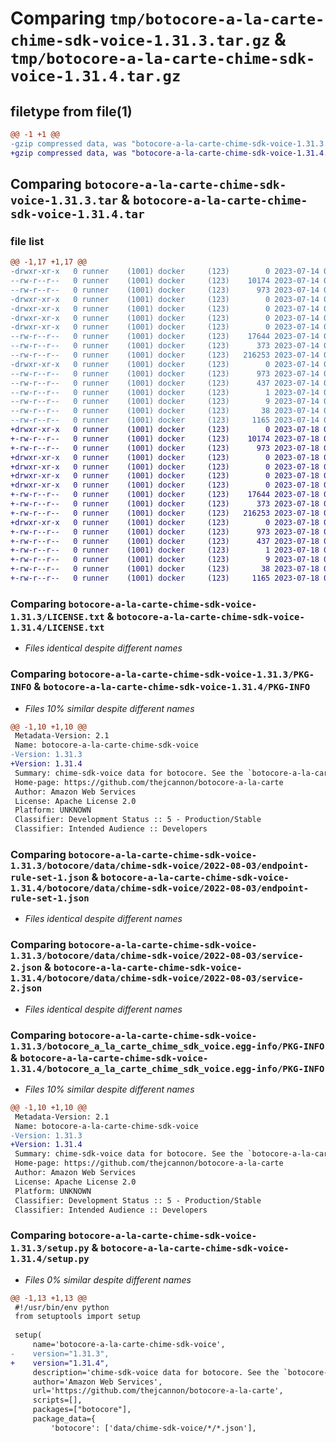 # Comparing `tmp/botocore-a-la-carte-chime-sdk-voice-1.31.3.tar.gz` & `tmp/botocore-a-la-carte-chime-sdk-voice-1.31.4.tar.gz`

## filetype from file(1)

```diff
@@ -1 +1 @@
-gzip compressed data, was "botocore-a-la-carte-chime-sdk-voice-1.31.3.tar", last modified: Fri Jul 14 01:46:04 2023, max compression
+gzip compressed data, was "botocore-a-la-carte-chime-sdk-voice-1.31.4.tar", last modified: Tue Jul 18 01:55:05 2023, max compression
```

## Comparing `botocore-a-la-carte-chime-sdk-voice-1.31.3.tar` & `botocore-a-la-carte-chime-sdk-voice-1.31.4.tar`

### file list

```diff
@@ -1,17 +1,17 @@
-drwxr-xr-x   0 runner    (1001) docker     (123)        0 2023-07-14 01:46:04.102594 botocore-a-la-carte-chime-sdk-voice-1.31.3/
--rw-r--r--   0 runner    (1001) docker     (123)    10174 2023-07-14 01:46:03.000000 botocore-a-la-carte-chime-sdk-voice-1.31.3/LICENSE.txt
--rw-r--r--   0 runner    (1001) docker     (123)      973 2023-07-14 01:46:04.102594 botocore-a-la-carte-chime-sdk-voice-1.31.3/PKG-INFO
-drwxr-xr-x   0 runner    (1001) docker     (123)        0 2023-07-14 01:46:04.102594 botocore-a-la-carte-chime-sdk-voice-1.31.3/botocore/
-drwxr-xr-x   0 runner    (1001) docker     (123)        0 2023-07-14 01:46:04.102594 botocore-a-la-carte-chime-sdk-voice-1.31.3/botocore/data/
-drwxr-xr-x   0 runner    (1001) docker     (123)        0 2023-07-14 01:46:04.102594 botocore-a-la-carte-chime-sdk-voice-1.31.3/botocore/data/chime-sdk-voice/
-drwxr-xr-x   0 runner    (1001) docker     (123)        0 2023-07-14 01:46:04.102594 botocore-a-la-carte-chime-sdk-voice-1.31.3/botocore/data/chime-sdk-voice/2022-08-03/
--rw-r--r--   0 runner    (1001) docker     (123)    17644 2023-07-14 01:45:44.000000 botocore-a-la-carte-chime-sdk-voice-1.31.3/botocore/data/chime-sdk-voice/2022-08-03/endpoint-rule-set-1.json
--rw-r--r--   0 runner    (1001) docker     (123)      373 2023-07-14 01:45:44.000000 botocore-a-la-carte-chime-sdk-voice-1.31.3/botocore/data/chime-sdk-voice/2022-08-03/paginators-1.json
--rw-r--r--   0 runner    (1001) docker     (123)   216253 2023-07-14 01:45:44.000000 botocore-a-la-carte-chime-sdk-voice-1.31.3/botocore/data/chime-sdk-voice/2022-08-03/service-2.json
-drwxr-xr-x   0 runner    (1001) docker     (123)        0 2023-07-14 01:46:04.102594 botocore-a-la-carte-chime-sdk-voice-1.31.3/botocore_a_la_carte_chime_sdk_voice.egg-info/
--rw-r--r--   0 runner    (1001) docker     (123)      973 2023-07-14 01:46:04.000000 botocore-a-la-carte-chime-sdk-voice-1.31.3/botocore_a_la_carte_chime_sdk_voice.egg-info/PKG-INFO
--rw-r--r--   0 runner    (1001) docker     (123)      437 2023-07-14 01:46:04.000000 botocore-a-la-carte-chime-sdk-voice-1.31.3/botocore_a_la_carte_chime_sdk_voice.egg-info/SOURCES.txt
--rw-r--r--   0 runner    (1001) docker     (123)        1 2023-07-14 01:46:04.000000 botocore-a-la-carte-chime-sdk-voice-1.31.3/botocore_a_la_carte_chime_sdk_voice.egg-info/dependency_links.txt
--rw-r--r--   0 runner    (1001) docker     (123)        9 2023-07-14 01:46:04.000000 botocore-a-la-carte-chime-sdk-voice-1.31.3/botocore_a_la_carte_chime_sdk_voice.egg-info/top_level.txt
--rw-r--r--   0 runner    (1001) docker     (123)       38 2023-07-14 01:46:04.102594 botocore-a-la-carte-chime-sdk-voice-1.31.3/setup.cfg
--rw-r--r--   0 runner    (1001) docker     (123)     1165 2023-07-14 01:46:03.000000 botocore-a-la-carte-chime-sdk-voice-1.31.3/setup.py
+drwxr-xr-x   0 runner    (1001) docker     (123)        0 2023-07-18 01:55:05.600204 botocore-a-la-carte-chime-sdk-voice-1.31.4/
+-rw-r--r--   0 runner    (1001) docker     (123)    10174 2023-07-18 01:55:05.000000 botocore-a-la-carte-chime-sdk-voice-1.31.4/LICENSE.txt
+-rw-r--r--   0 runner    (1001) docker     (123)      973 2023-07-18 01:55:05.600204 botocore-a-la-carte-chime-sdk-voice-1.31.4/PKG-INFO
+drwxr-xr-x   0 runner    (1001) docker     (123)        0 2023-07-18 01:55:05.600204 botocore-a-la-carte-chime-sdk-voice-1.31.4/botocore/
+drwxr-xr-x   0 runner    (1001) docker     (123)        0 2023-07-18 01:55:05.600204 botocore-a-la-carte-chime-sdk-voice-1.31.4/botocore/data/
+drwxr-xr-x   0 runner    (1001) docker     (123)        0 2023-07-18 01:55:05.600204 botocore-a-la-carte-chime-sdk-voice-1.31.4/botocore/data/chime-sdk-voice/
+drwxr-xr-x   0 runner    (1001) docker     (123)        0 2023-07-18 01:55:05.600204 botocore-a-la-carte-chime-sdk-voice-1.31.4/botocore/data/chime-sdk-voice/2022-08-03/
+-rw-r--r--   0 runner    (1001) docker     (123)    17644 2023-07-18 01:54:49.000000 botocore-a-la-carte-chime-sdk-voice-1.31.4/botocore/data/chime-sdk-voice/2022-08-03/endpoint-rule-set-1.json
+-rw-r--r--   0 runner    (1001) docker     (123)      373 2023-07-18 01:54:49.000000 botocore-a-la-carte-chime-sdk-voice-1.31.4/botocore/data/chime-sdk-voice/2022-08-03/paginators-1.json
+-rw-r--r--   0 runner    (1001) docker     (123)   216253 2023-07-18 01:54:49.000000 botocore-a-la-carte-chime-sdk-voice-1.31.4/botocore/data/chime-sdk-voice/2022-08-03/service-2.json
+drwxr-xr-x   0 runner    (1001) docker     (123)        0 2023-07-18 01:55:05.600204 botocore-a-la-carte-chime-sdk-voice-1.31.4/botocore_a_la_carte_chime_sdk_voice.egg-info/
+-rw-r--r--   0 runner    (1001) docker     (123)      973 2023-07-18 01:55:05.000000 botocore-a-la-carte-chime-sdk-voice-1.31.4/botocore_a_la_carte_chime_sdk_voice.egg-info/PKG-INFO
+-rw-r--r--   0 runner    (1001) docker     (123)      437 2023-07-18 01:55:05.000000 botocore-a-la-carte-chime-sdk-voice-1.31.4/botocore_a_la_carte_chime_sdk_voice.egg-info/SOURCES.txt
+-rw-r--r--   0 runner    (1001) docker     (123)        1 2023-07-18 01:55:05.000000 botocore-a-la-carte-chime-sdk-voice-1.31.4/botocore_a_la_carte_chime_sdk_voice.egg-info/dependency_links.txt
+-rw-r--r--   0 runner    (1001) docker     (123)        9 2023-07-18 01:55:05.000000 botocore-a-la-carte-chime-sdk-voice-1.31.4/botocore_a_la_carte_chime_sdk_voice.egg-info/top_level.txt
+-rw-r--r--   0 runner    (1001) docker     (123)       38 2023-07-18 01:55:05.600204 botocore-a-la-carte-chime-sdk-voice-1.31.4/setup.cfg
+-rw-r--r--   0 runner    (1001) docker     (123)     1165 2023-07-18 01:55:05.000000 botocore-a-la-carte-chime-sdk-voice-1.31.4/setup.py
```

### Comparing `botocore-a-la-carte-chime-sdk-voice-1.31.3/LICENSE.txt` & `botocore-a-la-carte-chime-sdk-voice-1.31.4/LICENSE.txt`

 * *Files identical despite different names*

### Comparing `botocore-a-la-carte-chime-sdk-voice-1.31.3/PKG-INFO` & `botocore-a-la-carte-chime-sdk-voice-1.31.4/PKG-INFO`

 * *Files 10% similar despite different names*

```diff
@@ -1,10 +1,10 @@
 Metadata-Version: 2.1
 Name: botocore-a-la-carte-chime-sdk-voice
-Version: 1.31.3
+Version: 1.31.4
 Summary: chime-sdk-voice data for botocore. See the `botocore-a-la-carte` package for more info.
 Home-page: https://github.com/thejcannon/botocore-a-la-carte
 Author: Amazon Web Services
 License: Apache License 2.0
 Platform: UNKNOWN
 Classifier: Development Status :: 5 - Production/Stable
 Classifier: Intended Audience :: Developers
```

### Comparing `botocore-a-la-carte-chime-sdk-voice-1.31.3/botocore/data/chime-sdk-voice/2022-08-03/endpoint-rule-set-1.json` & `botocore-a-la-carte-chime-sdk-voice-1.31.4/botocore/data/chime-sdk-voice/2022-08-03/endpoint-rule-set-1.json`

 * *Files identical despite different names*

### Comparing `botocore-a-la-carte-chime-sdk-voice-1.31.3/botocore/data/chime-sdk-voice/2022-08-03/service-2.json` & `botocore-a-la-carte-chime-sdk-voice-1.31.4/botocore/data/chime-sdk-voice/2022-08-03/service-2.json`

 * *Files identical despite different names*

### Comparing `botocore-a-la-carte-chime-sdk-voice-1.31.3/botocore_a_la_carte_chime_sdk_voice.egg-info/PKG-INFO` & `botocore-a-la-carte-chime-sdk-voice-1.31.4/botocore_a_la_carte_chime_sdk_voice.egg-info/PKG-INFO`

 * *Files 10% similar despite different names*

```diff
@@ -1,10 +1,10 @@
 Metadata-Version: 2.1
 Name: botocore-a-la-carte-chime-sdk-voice
-Version: 1.31.3
+Version: 1.31.4
 Summary: chime-sdk-voice data for botocore. See the `botocore-a-la-carte` package for more info.
 Home-page: https://github.com/thejcannon/botocore-a-la-carte
 Author: Amazon Web Services
 License: Apache License 2.0
 Platform: UNKNOWN
 Classifier: Development Status :: 5 - Production/Stable
 Classifier: Intended Audience :: Developers
```

### Comparing `botocore-a-la-carte-chime-sdk-voice-1.31.3/setup.py` & `botocore-a-la-carte-chime-sdk-voice-1.31.4/setup.py`

 * *Files 0% similar despite different names*

```diff
@@ -1,13 +1,13 @@
 #!/usr/bin/env python
 from setuptools import setup
 
 setup(
     name='botocore-a-la-carte-chime-sdk-voice',
-    version="1.31.3",
+    version="1.31.4",
     description='chime-sdk-voice data for botocore. See the `botocore-a-la-carte` package for more info.',
     author='Amazon Web Services',
     url='https://github.com/thejcannon/botocore-a-la-carte',
     scripts=[],
     packages=["botocore"],
     package_data={
         'botocore': ['data/chime-sdk-voice/*/*.json'],
```

